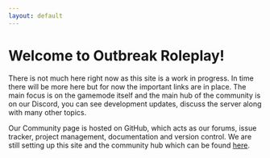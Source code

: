 ```yaml
---
layout: default
---
```

# Welcome to Outbreak Roleplay!
There is not much here right now as this site is a work in progress. In time there will be more here but for now the important links are in place. The main focus is on the gamemode itself and the main hub of the community is on our Discord, you can see development updates, discuss the server along with many other topics.

Our Community page is hosted on GitHub, which acts as our forums, issue tracker, project management, documentation and version control. We are still setting up this site and the community hub which can be found [here](https://github.com/outbreakomp/community).